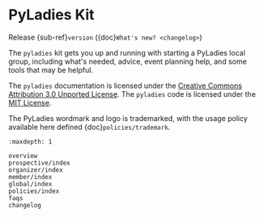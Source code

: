 # PyLadies Kit

Release {sub-ref}`version` ({doc}`What's new? <changelog>`)

The `pyladies` kit gets you up and running with starting a PyLadies local group, including what's needed, advice, event planning help, and some tools that may be helpful.

The `pyladies` documentation is licensed under the [Creative Commons Attribution 3.0 Unported License].  The `pyladies` code is licensed under the [MIT License].

The PyLadies wordmark and logo is trademarked, with the usage policy available here defined {doc}`policies/trademark`.


```{toctree}
:maxdepth: 1

overview
prospective/index
organizer/index
member/index
global/index
policies/index
faqs
changelog
```

[creative commons attribution 3.0 unported license]: http://creativecommons.org/licenses/by/3.0/
[mit license]: http://choosealicense.com/licenses/mit/